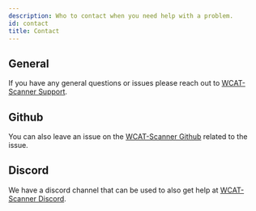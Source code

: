 ```yaml
---
description: Who to contact when you need help with a problem.
id: contact
title: Contact
---
```


## General

If you have any general questions or issues please reach out to [WCAT-Scanner Support](mailto:support@wcat.dev).

## Github

You can also leave an issue on the [WCAT-Scanner Github](https://github.com/wcat) related to the issue.


## Discord

We have a discord channel that can be used to also get help at [WCAT-Scanner Discord](https://discord.gg/tmCzndrmMm).